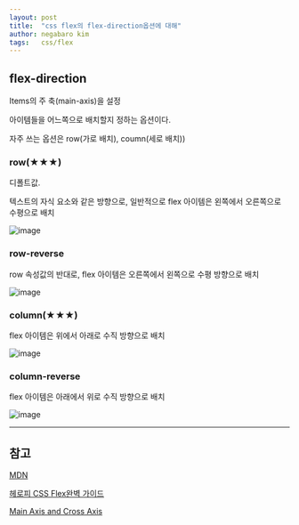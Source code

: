 ```yaml
---
layout: post
title:  "css flex의 flex-direction옵션에 대해"
author: negabaro kim
tags:	css/flex
---
```


## flex-direction

Items의 주 축(main-axis)을 설정

아이템들을 어느쪽으로 배치할지 정하는 옵션이다.

자주 쓰는 옵션은 row(가로 배치), coumn(세로 배치))

### row(★★★)

디폴트값.

텍스트의 자식 요소와 같은 방향으로, 일반적으로 flex 아이템은 왼쪽에서 오른쪽으로 수평으로 배치

![image](https://user-images.githubusercontent.com/4640346/110898309-5c076200-8342-11eb-91c9-6f2df39186d8.png)

### row-reverse

row 속성값의 반대로, flex 아이템은 오른쪽에서 왼쪽으로 수평 방향으로 배치

![image](https://user-images.githubusercontent.com/4640346/110898356-717c8c00-8342-11eb-9bf5-5b0cf3462cca.png)

### column(★★★)

flex 아이템은 위에서 아래로 수직 방향으로 배치

![image](https://user-images.githubusercontent.com/4640346/110898318-6164ac80-8342-11eb-9dc4-2b5f56d80995.png)


### column-reverse

flex 아이템은 아래에서 위로 수직 방향으로 배치

![image](https://user-images.githubusercontent.com/4640346/110898374-76414000-8342-11eb-8307-1a2c3c1c53a8.png)


---

## 참고

[MDN]

[헤로피 CSS Flex완벽 가이드]

[Main Axis and Cross Axis]

[MDN]: https://developer.mozilla.org/ja/docs/Web/CSS/flex-direction

[헤로피 CSS Flex완벽 가이드]: https://www.tabmode.com/homepage/flex-direction.html

[Main Axis and Cross Axis]: https://github.com/negabaro/css-masterclass-nomad-coders/pull/3